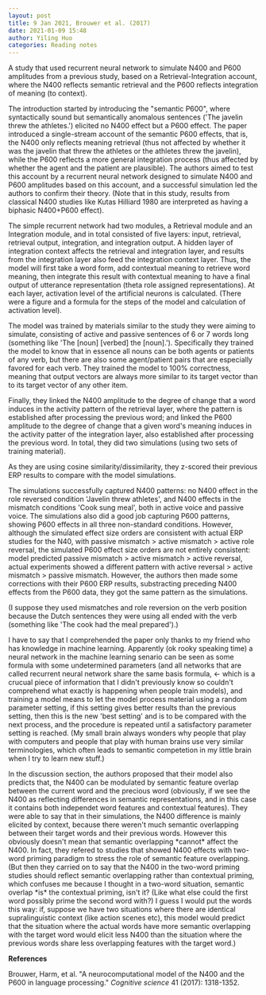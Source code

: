 ```yaml
---
layout: post
title: 9 Jan 2021, Brouwer et al. (2017)
date: 2021-01-09 15:48
author: Yiling Huo
categories: Reading notes
---
```

<!-- wp:paragraph -->
<p>A study that used recurrent neural network to simulate N400 and P600 amplitudes from a previous study, based on a Retrieval-Integration account, where the N400 reflects semantic retrieval and the P600 reflects integration of meaning (to context).</p>
<!-- /wp:paragraph -->

<!-- wp:paragraph -->
<p>The introduction started by introducing the "semantic P600", where syntactically sound but semantically anomalous sentences ('The javelin threw the athletes.') elicited no N400 effect but a P600 effect. The paper introduced a single-stream account of the semantic P600 effects, that is, the N400 only reflects meaning retrieval (thus not affected by whether it was the javelin that threw the athletes or the athletes threw the javelin), while the P600 reflects a more general integration process (thus affected by whether the agent and the patient are plausible). The authors aimed to test this account by a recurrent neural network designed to simulate N400 and P600 amplitudes based on this account, and a successful simulation led the authors to confirm their theory. (Note that in this study, results from classical N400 studies like Kutas Hilliard 1980 are interpreted as having a biphasic N400+P600 effect).</p>
<!-- /wp:paragraph -->

<!-- wp:paragraph -->
<p>The simple recurrent network had two modules, a Retrieval module and an Integration module, and in total consisted of five layers: input, retrieval, retrieval output, integration, and integration output. A hidden layer of integration context affects the retrieval and integration layer, and results from the integration layer also feed the integration context layer. Thus, the model will first take a word form, add contextual meaning to retrieve word meaning, then integrate this result with contextual meaning to have a final output of utterance representation (theta role assigned representations). At each layer, activation level of the artificial neurons is calculated. (There were a figure and a formula for the steps of the model and calculation of activation level).</p>
<!-- /wp:paragraph -->

<!-- wp:paragraph -->
<p>The model was trained by materials similar to the study they were aiming to simulate, consisting of active and passive sentences of 6 or 7 words long (something like 'The [noun] [verbed] the [noun].'). Specifically they trained the model to know that in essence all nouns can be both agents or patients of any verb, but there are also some agent/patient pairs that are especially favored for each verb. They trained the model to 100% correctness, meaning that output vectors are always more similar to its target vector than to its target vector of any other item.</p>
<!-- /wp:paragraph -->

<!-- wp:paragraph -->
<p>Finally, they linked the N400 amplitude to the degree of change that a word induces in the activity pattern of the retrieval layer, where the pattern is established after processing the previous word; and linked the P600 amplitude to the degree of change that a given word's meaning induces in the activity patter of the integration layer, also established after processing the previous word. In total, they did two simulations (using two sets of training material).</p>
<!-- /wp:paragraph -->

<!-- wp:paragraph -->
<p>As they are using cosine similarity/dissimilarity, they z-scored their previous ERP results to compare with the model simulations.</p>
<!-- /wp:paragraph -->

<!-- wp:paragraph -->
<p>The simulations successfully captured N400 patterns: no N400 effect in the role reversed condition 'Javelin threw athletes', and N400 effects in the mismatch conditions 'Cook sung meal', both in active voice and passive voice. The simulations also did a good job capturing P600 patterns, showing P600 effects in all three non-standard conditions. However, although the simulated effect size orders are consistent with actual ERP studies for the N40, with passive mismatch &gt; active mismatch &gt; active role reversal, the simulated P600 effect size orders are not entirely consistent: model predicted passive mismatch &gt; active mismatch &gt; active reversal, actual experiments showed a different pattern with active reversal &gt; active mismatch &gt; passive mismatch. However, the authors then made some corrections with their P600 ERP results, substracting preceding N400 effects from the P600 data, they got the same pattern as the simulations.</p>
<!-- /wp:paragraph -->

<!-- wp:paragraph -->
<p>(I suppose they used mismatches and role reversion on the verb position because the Dutch sentences they were using all ended with the verb (something like 'The cook had the meal prepared').)</p>
<!-- /wp:paragraph -->

<!-- wp:paragraph -->
<p>I have to say that I comprehended the paper only thanks to my friend who has knowledge in machine learning. Apparently (ok rooky speaking time) a neural network in the machine learning senario can be seen as some formula with some undetermined parameters (and all networks that are called recurrent neural network share the same basis formula, ← which is a crucual piece of information that I didn't previously know so couldn't comprehend what exactly is happening when people train models), and training a model means to let the model process material using a random parameter setting, if this setting gives better results than the previous setting, then this is the new 'best setting' and is to be compared with the next process, and the procedure is repeated until a satisfactory parameter setting is reached. (My small brain always wonders why people that play with computers and people that play with human brains use very similar terminologies, which often leads to semantic competetion in my little brain when I try to learn new stuff.)</p>
<!-- /wp:paragraph -->

<!-- wp:paragraph -->
<p>In the discussion section, the authors proposed that their model also predicts that, the N400 can be modulated by semantic feature overlap between the current word and the precious word (obviously, if we see the N400 as reflecting differences in semantic representations, and in this case it contains both independet word features and contextual features). They were able to say that in their simulations, the N400 difference is mainly elicited by context, because there weren't much semantic overlapping between their target words and their previous words. However this obviously doesn't mean that semantic overlapping *cannot* affect the N400. In fact, they refered to studies that showed N400 effects with two-word priming paradigm to stress the role of semantic feature overlapping. (But then they carried on to say that the N400 in the two-word priming studies should reflect semantic overlapping rather than contextual priming, which confuses me because I thought in a two-word situation, semantic overlap *is* the contextual priming, isn't it? (Like what else could the first word possibly prime the second word with?) I guess I would put the words this way: if, suppose we have two situations where there are identical supralinguistic context (like action scenes etc), this model would predict that the situation where the actual words have more semantic overlapping with the target word would elicit less N400 than the situation where the previous words share less overlapping features with the target word.)</p>
<!-- /wp:paragraph -->

<!-- wp:paragraph -->
<p><strong>References</strong></p>
<!-- /wp:paragraph -->

<!-- wp:paragraph -->
<p>Brouwer, Harm, et al. "A neurocomputational model of the N400 and the P600 in language processing." <em>Cognitive science</em> 41 (2017): 1318-1352.</p>
<!-- /wp:paragraph -->
